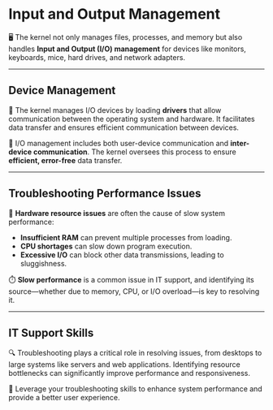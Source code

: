 # Input and Output Management

🖥️ The kernel not only manages files, processes, and memory but also handles **Input and Output (I/O) management** for devices like monitors, keyboards, mice, hard drives, and network adapters.

---

## Device Management

🔌 The kernel manages I/O devices by loading **drivers** that allow communication between the operating system and hardware. It facilitates data transfer and ensures efficient communication between devices.

💬 I/O management includes both user-device communication and **inter-device communication**. The kernel oversees this process to ensure **efficient, error-free** data transfer.

---

## Troubleshooting Performance Issues

🔧 **Hardware resource issues** are often the cause of slow system performance:
- **Insufficient RAM** can prevent multiple processes from loading.
- **CPU shortages** can slow down program execution.
- **Excessive I/O** can block other data transmissions, leading to sluggishness.

⏱️ **Slow performance** is a common issue in IT support, and identifying its source—whether due to memory, CPU, or I/O overload—is key to resolving it.

---

## IT Support Skills

🔍 Troubleshooting plays a critical role in resolving issues, from desktops to large systems like servers and web applications. Identifying resource bottlenecks can significantly improve performance and responsiveness.

🚀 Leverage your troubleshooting skills to enhance system performance and provide a better user experience.

